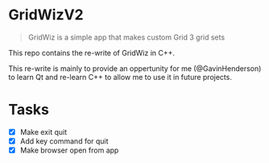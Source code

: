 # GridWizV2

> GridWiz is a simple app that makes custom Grid 3 grid sets

This repo contains the re-write of GridWiz in C++. 

This re-write is mainly to provide an oppertunity for me (@GavinHenderson) to learn Qt and re-learn C++ to allow me to use it in future projects.

# Tasks

- [x] Make exit quit
- [x] Add key command for quit
- [x] Make browser open from app
